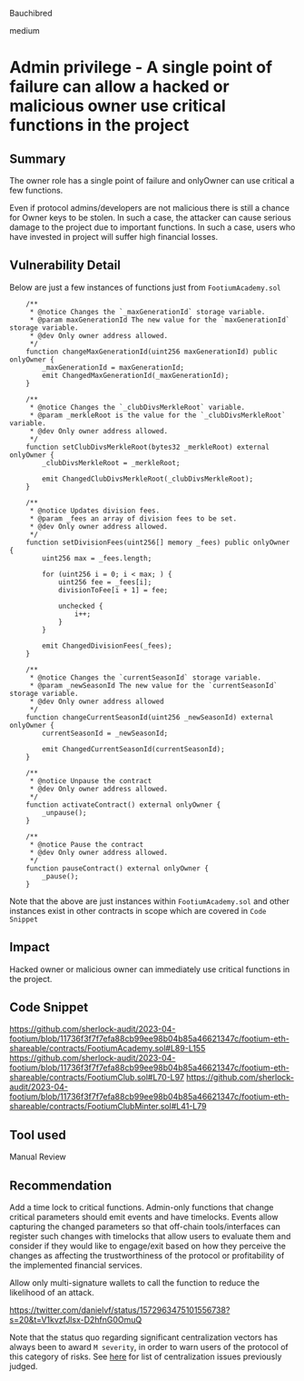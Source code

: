 Bauchibred

medium

# Admin privilege - A single point of failure can allow a hacked or malicious owner use critical functions in the project



## Summary

The owner role has a single point of failure and onlyOwner can use critical a few functions.

Even if protocol admins/developers are not malicious there is still a chance for Owner keys to be stolen. In such a case, the attacker can cause serious damage to the project due to important functions. In such a case, users who have invested in project will suffer high financial losses.

## Vulnerability Detail

Below are just a few instances of functions just from `FootiumAcademy.sol`

```solidity
    /**
     * @notice Changes the `_maxGenerationId` storage variable.
     * @param maxGenerationId The new value for the `maxGenerationId` storage variable.
     * @dev Only owner address allowed.
     */
    function changeMaxGenerationId(uint256 maxGenerationId) public onlyOwner {
        _maxGenerationId = maxGenerationId;
        emit ChangedMaxGenerationId(_maxGenerationId);
    }

    /**
     * @notice Changes the `_clubDivsMerkleRoot` variable.
     * @param _merkleRoot is the value for the `_clubDivsMerkleRoot` variable.
     * @dev Only owner address allowed.
     */
    function setClubDivsMerkleRoot(bytes32 _merkleRoot) external onlyOwner {
        _clubDivsMerkleRoot = _merkleRoot;

        emit ChangedClubDivsMerkleRoot(_clubDivsMerkleRoot);
    }

    /**
     * @notice Updates division fees.
     * @param _fees an array of division fees to be set.
     * @dev Only owner address allowed.
     */
    function setDivisionFees(uint256[] memory _fees) public onlyOwner {
        uint256 max = _fees.length;

        for (uint256 i = 0; i < max; ) {
            uint256 fee = _fees[i];
            divisionToFee[i + 1] = fee;

            unchecked {
                i++;
            }
        }

        emit ChangedDivisionFees(_fees);
    }

    /**
     * @notice Changes the `currentSeasonId` storage variable.
     * @param _newSeasonId The new value for the `currentSeasonId` storage variable.
     * @dev Only owner address allowed
     */
    function changeCurrentSeasonId(uint256 _newSeasonId) external onlyOwner {
        currentSeasonId = _newSeasonId;

        emit ChangedCurrentSeasonId(currentSeasonId);
    }

    /**
     * @notice Unpause the contract
     * @dev Only owner address allowed.
     */
    function activateContract() external onlyOwner {
        _unpause();
    }

    /**
     * @notice Pause the contract
     * @dev Only owner address allowed.
     */
    function pauseContract() external onlyOwner {
        _pause();
    }
```

Note that the above are just instances within `FootiumAcademy.sol` and other instances exist in other contracts in scope which are covered in `Code Snippet`

## Impact

Hacked owner or malicious owner can immediately use critical functions in the project.

## Code Snippet

https://github.com/sherlock-audit/2023-04-footium/blob/11736f3f7f7efa88cb99ee98b04b85a46621347c/footium-eth-shareable/contracts/FootiumAcademy.sol#L89-L155
https://github.com/sherlock-audit/2023-04-footium/blob/11736f3f7f7efa88cb99ee98b04b85a46621347c/footium-eth-shareable/contracts/FootiumClub.sol#L70-L97
https://github.com/sherlock-audit/2023-04-footium/blob/11736f3f7f7efa88cb99ee98b04b85a46621347c/footium-eth-shareable/contracts/FootiumClubMinter.sol#L41-L79

## Tool used

Manual Review

## Recommendation

Add a time lock to critical functions. Admin-only functions that change critical parameters should emit events and have timelocks.
Events allow capturing the changed parameters so that off-chain tools/interfaces can register such changes with timelocks that allow users to evaluate them and consider if they would like to engage/exit based on how they perceive the changes as affecting the trustworthiness of the protocol or profitability of the implemented financial services.

Allow only multi-signature wallets to call the function to reduce the likelihood of an attack.

https://twitter.com/danielvf/status/1572963475101556738?s=20&t=V1kvzfJlsx-D2hfnG0OmuQ

Note that the status quo regarding significant centralization vectors has always been to award `M severity`, in order to warn users of the protocol of this category of risks. See [here](https://gist.github.com/GalloDaSballo/881e7a45ac14481519fb88f34fdb8837) for list of centralization issues previously judged.

#